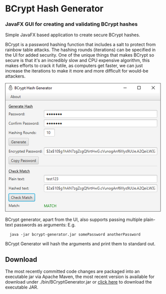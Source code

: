 # BCrypt Hash Generator
### JavaFX GUI for creating and validating BCrypt hashes

Simple JavaFX based application to create secure BCrypt hashes. 

BCrypt is a password hashing function that includes a salt to protect from rainbow table
attacks. The hashing rounds (iterations) can be specified in the UI for added security. One
of the unique things that makes BCrypt so secure is that it's an incredibly slow and CPU expensive
algorithm, this makes efforts to crack it futile, as computers get faster, we can just increase the 
iterations to make it more and more difficult for would-be attackers. 

![](./img/ui.png)

BCrypt generator, apart from the UI, also supports passing multiple plain-text passwords as arguments:
E.g.
```
  java -jar bcrypt-generator.jar somePassword anotherPassword
```
BCrypt Generator will hash the arguments and print them to standard out.

## Download

The most recently committed code changes are packaged into an executable jar via Apache Maven,
the most recent version is available for download under ./bin/BCryptGenerator.jar or [click here](./bin/BCryptGenerator.jar)
to download the executable JAR.